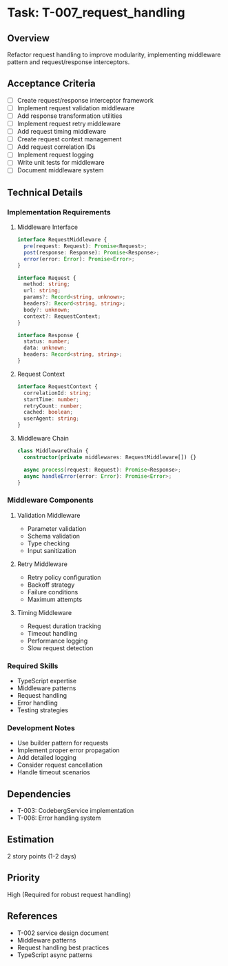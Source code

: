 # Task: T-007_request_handling

## Overview

Refactor request handling to improve modularity, implementing middleware pattern and request/response interceptors.

## Acceptance Criteria

- [ ] Create request/response interceptor framework
- [ ] Implement request validation middleware
- [ ] Add response transformation utilities
- [ ] Implement request retry middleware
- [ ] Add request timing middleware
- [ ] Create request context management
- [ ] Add request correlation IDs
- [ ] Implement request logging
- [ ] Write unit tests for middleware
- [ ] Document middleware system

## Technical Details

### Implementation Requirements

1. Middleware Interface

   ```typescript
   interface RequestMiddleware {
     pre(request: Request): Promise<Request>;
     post(response: Response): Promise<Response>;
     error(error: Error): Promise<Error>;
   }

   interface Request {
     method: string;
     url: string;
     params?: Record<string, unknown>;
     headers?: Record<string, string>;
     body?: unknown;
     context?: RequestContext;
   }

   interface Response {
     status: number;
     data: unknown;
     headers: Record<string, string>;
   }
   ```

2. Request Context

   ```typescript
   interface RequestContext {
     correlationId: string;
     startTime: number;
     retryCount: number;
     cached: boolean;
     userAgent: string;
   }
   ```

3. Middleware Chain

   ```typescript
   class MiddlewareChain {
     constructor(private middlewares: RequestMiddleware[]) {}

     async process(request: Request): Promise<Response>;
     async handleError(error: Error): Promise<Error>;
   }
   ```

### Middleware Components

1. Validation Middleware

   - Parameter validation
   - Schema validation
   - Type checking
   - Input sanitization

2. Retry Middleware

   - Retry policy configuration
   - Backoff strategy
   - Failure conditions
   - Maximum attempts

3. Timing Middleware
   - Request duration tracking
   - Timeout handling
   - Performance logging
   - Slow request detection

### Required Skills

- TypeScript expertise
- Middleware patterns
- Request handling
- Error handling
- Testing strategies

### Development Notes

- Use builder pattern for requests
- Implement proper error propagation
- Add detailed logging
- Consider request cancellation
- Handle timeout scenarios

## Dependencies

- T-003: CodebergService implementation
- T-006: Error handling system

## Estimation

2 story points (1-2 days)

## Priority

High (Required for robust request handling)

## References

- T-002 service design document
- Middleware patterns
- Request handling best practices
- TypeScript async patterns
